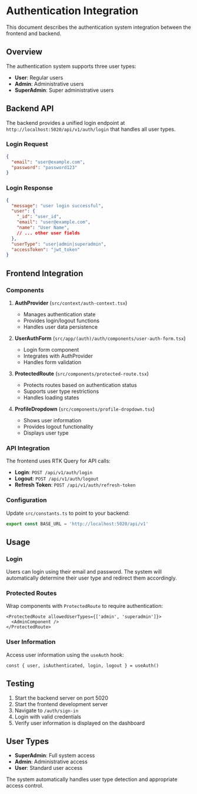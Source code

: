 # Authentication Integration

This document describes the authentication system integration between the frontend and backend.

## Overview

The authentication system supports three user types:
- **User**: Regular users
- **Admin**: Administrative users  
- **SuperAdmin**: Super administrative users

## Backend API

The backend provides a unified login endpoint at `http://localhost:5020/api/v1/auth/login` that handles all user types.

### Login Request
```json
{
  "email": "user@example.com",
  "password": "password123"
}
```

### Login Response
```json
{
  "message": "user login successful",
  "user": {
    "_id": "user_id",
    "email": "user@example.com",
    "name": "User Name",
    // ... other user fields
  },
  "userType": "user|admin|superadmin",
  "accessToken": "jwt_token"
}
```

## Frontend Integration

### Components

1. **AuthProvider** (`src/context/auth-context.tsx`)
   - Manages authentication state
   - Provides login/logout functions
   - Handles user data persistence

2. **UserAuthForm** (`src/app/(auth)/auth/components/user-auth-form.tsx`)
   - Login form component
   - Integrates with AuthProvider
   - Handles form validation

3. **ProtectedRoute** (`src/components/protected-route.tsx`)
   - Protects routes based on authentication status
   - Supports user type restrictions
   - Handles loading states

4. **ProfileDropdown** (`src/components/profile-dropdown.tsx`)
   - Shows user information
   - Provides logout functionality
   - Displays user type

### API Integration

The frontend uses RTK Query for API calls:

- **Login**: `POST /api/v1/auth/login`
- **Logout**: `POST /api/v1/auth/logout`
- **Refresh Token**: `POST /api/v1/auth/refresh-token`

### Configuration

Update `src/constants.ts` to point to your backend:

```typescript
export const BASE_URL = 'http://localhost:5020/api/v1'
```

## Usage

### Login
Users can login using their email and password. The system will automatically determine their user type and redirect them accordingly.

### Protected Routes
Wrap components with `ProtectedRoute` to require authentication:

```tsx
<ProtectedRoute allowedUserTypes={['admin', 'superadmin']}>
  <AdminComponent />
</ProtectedRoute>
```

### User Information
Access user information using the `useAuth` hook:

```tsx
const { user, isAuthenticated, login, logout } = useAuth()
```

## Testing

1. Start the backend server on port 5020
2. Start the frontend development server
3. Navigate to `/auth/sign-in`
4. Login with valid credentials
5. Verify user information is displayed on the dashboard

## User Types

- **SuperAdmin**: Full system access
- **Admin**: Administrative access
- **User**: Standard user access

The system automatically handles user type detection and appropriate access control.
